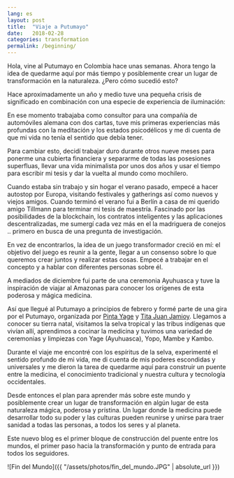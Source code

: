 ```yaml
---
lang: es
layout: post
title:  "Viaje a Putumayo"
date:   2018-02-28
categories: transformation
permalink: /beginning/
---
```


Hola, vine al Putumayo en Colombia hace unas semanas. Ahora tengo la idea de quedarme aquí por más tiempo y posiblemente crear un lugar de transformación en la naturaleza. ¿Pero cómo sucedió esto?

Hace aproximadamente un año y medio tuve una pequeña crisis de significado en combinación con una especie de experiencia de iluminación:

En ese momento trabajaba como consultor para una compañía de automóviles alemana con dos cartas, tuve mis primeras experiencias más profundas con la meditación y los estados psicodélicos y me di cuenta de que mi vida no tenía el sentido que debía tener.

Para cambiar esto, decidí trabajar duro durante otros nueve meses para ponerme una cubierta financiera y separarme de todas las posesiones superfluas, llevar una vida minimalista por unos dos años y usar el tiempo para escribir mi tesis y dar la vuelta al mundo como mochilero.

Cuando estaba sin trabajo y sin hogar el verano pasado, empecé a hacer autostop por Europa, visitando festivales y gatherings así como nuevos y viejos amigos. Cuando terminó el verano fui a Berlín a casa de mi querido amigo Tillmann para terminar mi tesis de maestría. Fascinado por las posibilidades de la blockchain, los contratos inteligentes y las aplicaciones descentralizadas, me sumergí cada vez más en el la madriguera de conejos .. primero en busca de una pregunta de investigación.

En vez de encontrarlos, la idea de un juego transformador creció en mí: el objetivo del juego es reunir a la gente, llegar a un consenso sobre lo que queremos crear juntos y realizar estas cosas. Empecé a trabajar en el concepto y a hablar con diferentes personas sobre él.

A mediados de diciembre fui parte de una ceremonia Ayuhuasca y tuve la inspiración de viajar al Amazonas para conocer los orígenes de esta poderosa y mágica medicina.

Así que llegué al Putumayo a principios de febrero y formé parte de una gira por el Putumayo, organizada por [Pinta Yage][website-pinta-yage] y [Tita Juan Jamioy][video-taita-juan]. Llegamos a conocer su tierra natal, visitamos la selva tropical y las tribus indígenas que vivían allí, aprendimos a cocinar la medicina y tuvimos una variedad de ceremonias y limpiezas con Yage (Ayuhuasca), Yopo, Mambe y Kambo.

Durante el viaje me encontré con los espíritus de la selva, experimenté el sentido profundo de mi vida, me di cuenta de mis poderes escondidas y universales y me dieron la tarea de quedarme aquí para construir un puente entre la medicina, el conocimiento tradicional y nuestra cultura y tecnología occidentales.

Desde entonces el plan para aprender más sobre este mundo y posiblemente crear un lugar de transformación en algún lugar de esta naturaleza mágica, poderosa y prístina. Un lugar donde la medicina puede desarrollar todo su poder y las culturas pueden reunirse y unirse para traer sanidad a todas las personas, a todos los seres y al planeta.

Este nuevo blog es el primer bloque de construcción del puente entre los mundos, el primer paso hacia la transformación y punto de entrada para todos los seguidores.

![Fin del Mundo]({{ "/assets/photos/fin_del_mundo.JPG" | absolute_url }})

[video-taita-juan]: https://www.youtube.com/watch?v=UNLq5FiMAos
[website-pinta-yage]:   http://www.ayahuascapintayage.com/
